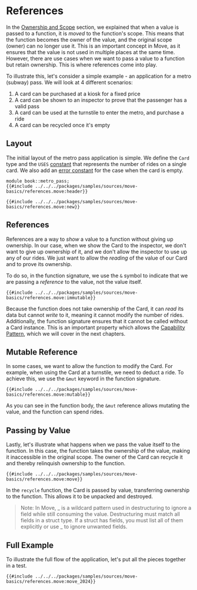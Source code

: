 # References

<!--

Chapter: Basic Syntax
Goal: Show what the borrow checker is and how it works.
Notes:
    - give the metro pass example
    - show why passing by reference is useful
    - mention that reference comparison is faster
    - references can be both mutable and immutable
    - immutable access to shared objects is faster
    - implicit copy
    - moving the value
    - unpacking a reference (mutable and immutable)

 -->

In the [Ownership and Scope](./ownership-and-scope.md) section, we explained that when a value is
passed to a function, it is _moved_ to the function's scope. This means that the function becomes
the owner of the value, and the original scope (owner) can no longer use it. This is an important
concept in Move, as it ensures that the value is not used in multiple places at the same time.
However, there are use cases when we want to pass a value to a function but retain ownership.
This is where references come into play.

To illustrate this, let's consider a simple example - an application for a metro (subway) pass. We
will look at 4 different scenarios:

1. A card can be purchased at a kiosk for a fixed price
2. A card can be shown to an inspector to prove that the passenger has a valid pass
3. A card can be used at the turnstile to enter the metro, and purchase a ride
4. A card can be recycled once it's empty

## Layout

The initial layout of the metro pass application is simple. We define the `Card` type and the `USES`
[constant](./constants.md) that represents the number of rides on a single card. We also add an
[error constant](./assert-and-abort.md#error-constants) for the case when the card is empty.

```move
module book::metro_pass;
{{#include ../../../packages/samples/sources/move-basics/references.move:header}}

{{#include ../../../packages/samples/sources/move-basics/references.move:new}}
```

<!-- In [the previous section](./ownership-and-scope.md) we explained the ownership and scope in Move. We showed how the value is *moved* to a new scope, and how it changes the owner. In this section, we will explain how to *borrow* a reference to a value to avoid moving it, and how Move's *borrow checker* ensures that the references are used correctly. -->

## References

References are a way to _show_ a value to a function without giving up ownership. In our case,
when we show the Card to the inspector, we don't want to give up ownership of it, and we don't
allow the inspector to use up any of our rides. We just want to allow the _reading_ of the value
of our Card and to prove its ownership.

To do so, in the function signature, we use the `&` symbol to indicate that we are passing a
_reference_ to the value, not the value itself.

```move
{{#include ../../../packages/samples/sources/move-basics/references.move:immutable}}
```

Because the function does not take ownership of the Card, it can _read_ its data but cannot _write_ 
to it, meaning it cannot modify the number of rides. Additionally, the function signature ensures 
that it cannot be called without a Card instance. This is an important property which allows the
[Capability Pattern](./../programmability/capability.md), which we will cover in the next chapters.

## Mutable Reference

In some cases, we want to allow the function to modify the Card. For example, when using the Card 
at a turnstile, we need to deduct a ride. To achieve this, we use the `&mut` keyword in the function 
signature.

```move
{{#include ../../../packages/samples/sources/move-basics/references.move:mutable}}
```

As you can see in the function body, the `&mut` reference allows mutating the value, and the
function can spend rides.

## Passing by Value

Lastly, let's illustrate what happens when we pass the value itself to the function. In
this case, the function takes the ownership of the value, making it inaccessible in the original
scope. The owner of the Card can recycle it and thereby relinquish ownership to the function.

```move
{{#include ../../../packages/samples/sources/move-basics/references.move:move}}
```

In the `recycle` function, the Card is passed by value, transferring ownership to the function.
This allows it to be unpacked and destroyed.

> Note: In Move, _ is a wildcard pattern used in destructuring to ignore a field while still consuming the value.
> Destructuring must match all fields in a struct type. If a struct has fields, you must list all of them 
> explicitly or use _ to ignore unwanted fields.

## Full Example

To illustrate the full flow of the application, let's put all the pieces together in a test.

```move
{{#include ../../../packages/samples/sources/move-basics/references.move:move_2024}}
```

<!-- ## Dereference and Copy -->

<!-- TODO: defer and copy, *& -->

<!-- ## Notes -->

<!--
    Move 2024 is great but it's better to show the example with explicit &t and &mut t
    ...and then say that the example could be rewritten with the new syntax


-->

<!-- ## Move 2024

Here's the test from this page written with the Move 2024 syntax:

```move
{{#include ../../../packages/samples/sources/move-basics/references.move:move_2024}}
```
-->
